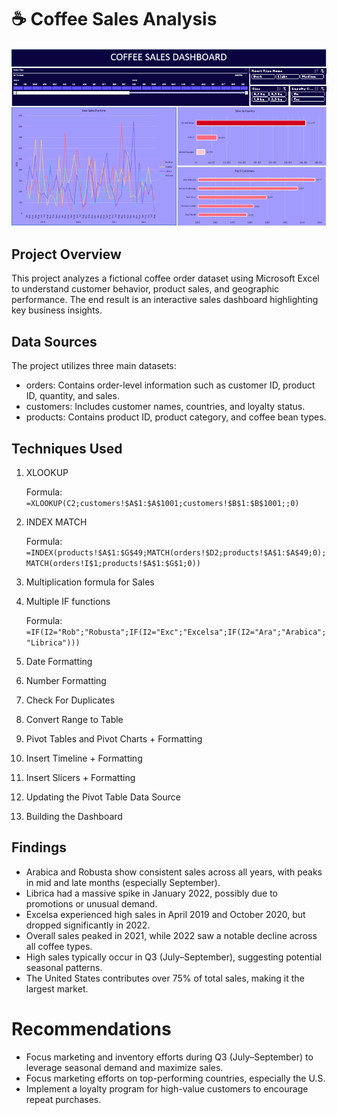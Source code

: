 # ☕ Coffee Sales Analysis

<p align="center">
  <img src="https://github.com/meilianazalianti/excel-analytics/blob/main/Dashboard_coffee.png?raw=true" alt="Dashboard Coffee" width="600"/>
</p>

##  Project Overview
This project analyzes a fictional coffee order dataset using Microsoft Excel to understand customer behavior, product sales, and geographic performance. The end result is an interactive sales dashboard highlighting key business insights.

## Data Sources
The project utilizes three main datasets:
- orders: Contains order-level information such as customer ID, product ID, quantity, and sales.
- customers: Includes customer names, countries, and loyalty status.
- products: Contains product ID, product category, and coffee bean types.

## Techniques Used
1. XLOOKUP

   Formula: `=XLOOKUP(C2;customers!$A$1:$A$1001;customers!$B$1:$B$1001;;0)`

3. INDEX MATCH

   Formula: `=INDEX(products!$A$1:$G$49;MATCH(orders!$D2;products!$A$1:$A$49;0);MATCH(orders!I$1;products!$A$1:$G$1;0))`

5. Multiplication formula for Sales
6. Multiple IF functions

   Formula: `=IF(I2="Rob";"Robusta";IF(I2="Exc";"Excelsa";IF(I2="Ara";"Arabica";"Librica")))`
   
8. Date Formatting
9. Number Formatting
10. Check For Duplicates
11. Convert Range to Table
12. Pivot Tables and Pivot Charts + Formatting
13. Insert Timeline + Formatting
14. Insert Slicers + Formatting
15. Updating the Pivot Table Data Source
16. Building the Dashboard

## Findings
- Arabica and Robusta show consistent sales across all years, with peaks in mid and late months (especially September).
- Librica had a massive spike in January 2022, possibly due to promotions or unusual demand.
- Excelsa experienced high sales in April 2019 and October 2020, but dropped significantly in 2022.
- Overall sales peaked in 2021, while 2022 saw a notable decline across all coffee types.
- High sales typically occur in Q3 (July–September), suggesting potential seasonal patterns.
- The United States contributes over 75% of total sales, making it the largest market.
  

#  Recommendations
- Focus marketing and inventory efforts during Q3 (July–September) to leverage seasonal demand and maximize sales.
- Focus marketing efforts on top-performing countries, especially the U.S.
- Implement a loyalty program for high-value customers to encourage repeat purchases.
